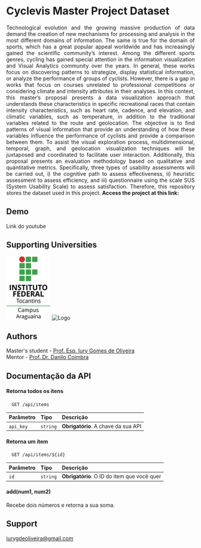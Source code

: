 # Cyclevis Master Project Dataset

<p align="justify"> 
Technological evolution and the growing massive production of data demand the creation of new mechanisms for
processing and analysis in the most different domains of information. The same is true for the domain of sports,
which has a great popular appeal worldwide and has increasingly gained the scientific community’s interest. Among the
different sports genres, cycling has gained special attention in the information visualization and
Visual Analytics community over the years. In general, these works focus on discovering patterns to
strategize, display statistical information, or analyze the performance of groups of cyclists. However,
there is a gap in works that focus on courses unrelated to professional competitions or considering
climate and intensity attributes in their analyses. In this context, this master’s proposal presents a
data visualization approach that understands these characteristics in specific recreational races that contain
intensity characteristics, such as heart rate, cadence, and elevation, and climatic variables, such
as temperature, in addition to the traditional variables related to the route and geolocation.
The objective is to find patterns of visual information that provide an understanding of how these variables
influence the performance of cyclists and provide a comparison between them. To assist the visual exploration
process, multidimensional, temporal, graph, and geolocation visualization techniques will be juxtaposed
and coordinated to facilitate user interaction. Additionally, this proposal presents an evaluation
methodology based on qualitative and quantitative metrics. Specifically, three types of usability
assessments will be carried out, i) the cognitive path to assess effectiveness, ii) heuristic assessment
to assess efficiency, and iii) questionnaire using the scale SUS (System Usability Scale)
to assess satisfaction. Therefore, this repository stores the dataset used in this project.
<b>Access the project at this link:</b>
</p>

## Demo

Link do youtube

## Supporting Universities

<img src="download.png"> ![Logo](https://computacao.ufba.br/sites/computacao.ufba.br/files/logo_dcc_1.png)

## Authors

Master's student - [Prof. Esp. Iury Gomes de Oliveira](https://github.com/iurygdeoliveira)\
Mentor - [Prof. Dr. Danilo Coimbra](http://lattes.cnpq.br/9590398895954821)

## Documentação da API

#### Retorna todos os itens

```http
  GET /api/items
```

| Parâmetro | Tipo     | Descrição                           |
| :-------- | :------- | :---------------------------------- |
| `api_key` | `string` | **Obrigatório**. A chave da sua API |

#### Retorna um item

```http
  GET /api/items/${id}
```

| Parâmetro | Tipo     | Descrição                                   |
| :-------- | :------- | :------------------------------------------ |
| `id`      | `string` | **Obrigatório**. O ID do item que você quer |

#### add(num1, num2)

Recebe dois números e retorna a sua soma.

## Support

iurygdeoliveira@gmail.com
